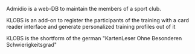 Admidio is a web-DB to maintain the members of a sport club.


KLOBS is an add-on to register the participants of the training with a card reader interface and generate personalized training profiles out of it

KLOBS is the shortform of the german "KartenLeser Ohne Besonderen Schwierigkeitsgrad"